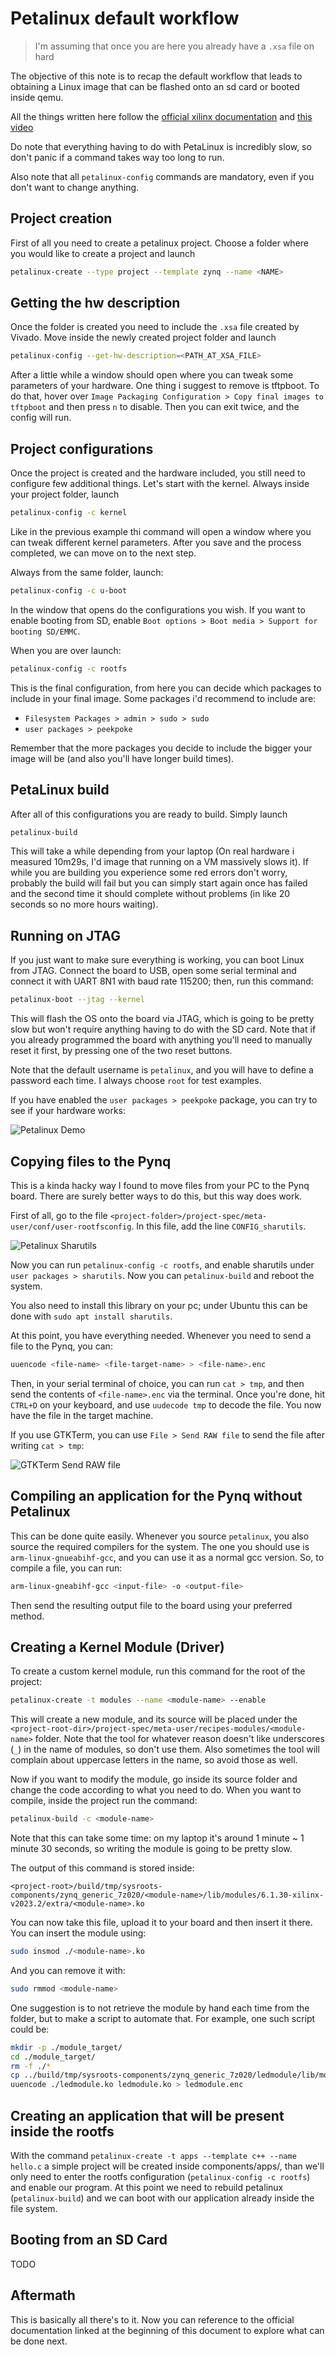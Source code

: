 # Petalinux default workflow

> I'm assuming that once you are here you already have a ```.xsa``` file on hard

The objective of this note is to recap the default workflow that leads to obtaining a Linux image that can be flashed onto an sd card or booted inside qemu.

All the things written here follow the [official xilinx documentation](https://docs.xilinx.com/r/2022.2-English/ug1144-petalinux-tools-reference-guide/Overview) and [this video](https://www.youtube.com/watch?v=OfozFBfvWeY)

Do note that everything having to do with PetaLinux is incredibly slow, so don't panic if a command takes way too long to run.

Also note that all `petalinux-config` commands are mandatory, even if you don't want to change anything.

## Project creation

First of all you need to create a petalinux project. Choose a folder where you would like to create a project and launch

```sh
petalinux-create --type project --template zynq --name <NAME>
```

## Getting the hw description

Once the folder is created you need to include the ```.xsa``` file created by Vivado. Move inside the newly created project folder and launch

```sh
petalinux-config --get-hw-description=<PATH_AT_XSA_FILE>
```

After a little while a window should open where you can tweak some parameters of your hardware. One thing i suggest to remove is tftpboot. To do that, hover over `Image Packaging Configuration > Copy final images to tftpboot` and then press `n` to disable. Then you can exit twice, and the config will run.

## Project configurations

Once the project is created and the hardware included, you still need to configure few additional things.
Let's start with the kernel. Always inside your project folder, launch

```sh
petalinux-config -c kernel
```

Like in the previous example thi command will open a window where you can tweak different kernel parameters.
After you save and the process completed, we can move on to the next step.

Always from the same folder, launch:

```sh
petalinux-config -c u-boot
```

In the window that opens do the configurations you wish. If you want to enable booting from SD, enable `Boot options > Boot media > Support for booting SD/EMMC`.

When you are over launch:

```sh
petalinux-config -c rootfs
```

This is the final configuration, from here you can decide which packages to include in your final image. Some packages i'd recommend to include are:
- `Filesystem Packages > admin > sudo > sudo`
- `user packages > peekpoke`

Remember that the more packages you decide to include the bigger your image will be (and also you'll have longer build times).

## PetaLinux build

After all of this configurations you are ready to build. Simply launch

```sh
petalinux-build
```

This will take a while depending from your laptop (On real hardware i measured 10m29s, I'd image that running on a VM massively slows it). If while you are building you experience some red errors don't worry, probably the build will fail but you can simply start again once has failed and the second time it should complete without problems (in like 20 seconds so no more hours waiting).

## Running on JTAG

If you just want to make sure everything is working, you can boot Linux from JTAG. Connect the board to USB, open some serial terminal and connect it with UART 8N1 with baud rate 115200; then, run this command:
```bash
petalinux-boot --jtag --kernel
```
This will flash the OS onto the board via JTAG, which is going to be pretty slow but won't require anything having to do with the SD card. Note that if you already programmed the board with anything you'll need to manually reset it first, by pressing one of the two reset buttons.

Note that the default username is `petalinux`, and you will have to define a password each time. I always choose `root` for test examples.

If you have enabled the `user packages > peekpoke` package, you can try to see if your hardware works:

![Petalinux Demo](./Resources/petalinux-poke-demo.png)

## Copying files to the Pynq

This is a kinda hacky way I found to move files from your PC to the Pynq board. There are surely better ways to do this, but this way does work.

First of all, go to the file `<project-folder>/project-spec/meta-user/conf/user-rootfsconfig`. In this file, add the line `CONFIG_sharutils`.

![Petalinux Sharutils](./Resources/petalinux-sharutils.png)

Now you can run `petalinux-config -c rootfs`, and enable sharutils under `user packages > sharutils`. Now you can `petalinux-build` and reboot the system.

You also need to install this library on your pc; under Ubuntu this can be done with `sudo apt install sharutils`.

At this point, you have everything needed. Whenever you need to send a file to the Pynq, you can:
```bash
uuencode <file-name> <file-target-name> > <file-name>.enc
```

Then, in your serial terminal of choice, you can run `cat > tmp`, and then send the contents of `<file-name>.enc` via the terminal. Once you're done, hit `CTRL+D` on your keyboard, and use `uudecode tmp` to decode the file. You now have the file in the target machine.

If you use GTKTerm, you can use `File > Send RAW file` to send the file after writing `cat > tmp`:

![GTKTerm Send RAW file](./Resources/gtkterm-sendrawfile.png)

## Compiling an application for the Pynq without Petalinux

This can be done quite easily. Whenever you source `petalinux`, you also source the required compilers for the system. The one you should use is `arm-linux-gnueabihf-gcc`, and you can use it as a normal gcc version. So, to compile a file, you can run:
```bash
arm-linux-gneabihf-gcc <input-file> -o <output-file>
```

Then send the resulting output file to the board using your preferred method.

## Creating a Kernel Module (Driver)

To create a custom kernel module, run this command for the root of the project:
```bash
petalinux-create -t modules --name <module-name> --enable
```

This will create a new module, and its source will be placed under the `<project-root-dir>/project-spec/meta-user/recipes-modules/<module-name>` folder. Note that the tool for whatever reason doesn't like underscores (`_`) in the name of modules, so don't use them. Also sometimes the tool will complain about uppercase letters in the name, so avoid those as well.

Now if you want to modify the module, go inside its source folder and change the code according to what you need to do. When you want to compile, inside the project run the command:
```bash
petalinux-build -c <module-name>
```

Note that this can take some time: on my laptop it's around 1 minute ~ 1 minute 30 seconds, so writing the module is going to be pretty slow.

The output of this command is stored inside:
```
<project-root>/build/tmp/sysroots-components/zynq_generic_7z020/<module-name>/lib/modules/6.1.30-xilinx-v2023.2/extra/<module-name>.ko
```

You can now take this file, upload it to your board and then insert it there. You can insert the module using:
```bash
sudo insmod ./<module-name>.ko
```

And you can remove it with:
```bash
sudo rmmod <module-name>
```

One suggestion is to not retrieve the module by hand each time from the folder, but to make a script to automate that. For example, one such script could be:
```bash
mkdir -p ./module_target/
cd ./module_target/
rm -f ./*
cp ../build/tmp/sysroots-components/zynq_generic_7z020/ledmodule/lib/modules/6.1.30-xilinx-v2023.2/extra/ledmodule.ko ./
uuencode ./ledmodule.ko ledmodule.ko > ledmodule.enc
```

## Creating an application that will be present inside the rootfs

With the command `petalinux-create -t apps --template c++ --name hello.c` a simple project will be created inside components/apps/, than we'll only need to enter the rootfs configuration (`petalinux-config -c rootfs`) and enable our program. At this point we need to rebuild petalinux (`petalinux-build`) and we can boot with our application already inside the file system.

## Booting from an SD Card

TODO

## Aftermath

This is basically all there's to it. Now you can reference to the official documentation linked at the beginning of this document to explore what can be done next.
